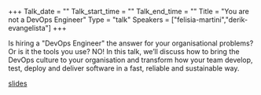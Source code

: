 +++
Talk_date = ""
Talk_start_time = ""
Talk_end_time = ""
Title = "You are not a DevOps Engineer"
Type = "talk"
Speakers = ["felisia-martini","derik-evangelista"]
+++

Is hiring a "DevOps Engineer" the answer for your organisational problems? Or is it the tools you use? NO! In this talk, we’ll discuss how to bring the DevOps culture to your organisation and transform how your team develop, test, deploy and deliver software in a fast, reliable and sustainable way.

[slides](https://speakerdeck.com/kirederik/you-are-not-a-devops-engineer)
